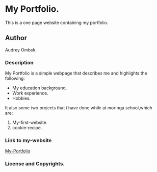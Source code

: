 # My Portfolio.
This is a one page website containing my portfolio.
## Author
Audrey Ombek.
### Description
My Portfolio is a simple webpage that describes me and highlights the following:
* My education background.
* Work experience.
* Hobbies.

It also some two projects that i have done while at moringa school,which are:
1. My-first-website.
2. cookie-recipe. 
### Link to my-website
[My-Portfolio](https://audombek.github.io/my-portfolio/)
### License and Copyrights.







